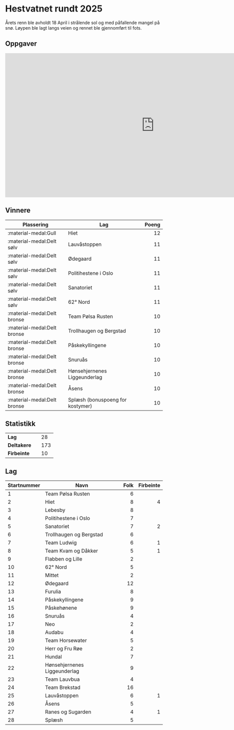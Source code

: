 # Hestvatnet rundt 2025

Årets renn ble avholdt 18 April i strålende sol og med påfallende mangel på snø.
Løypen ble lagt langs veien og rennet ble gjennomført til fots.

## Oppgaver

<iframe src="https://docs.google.com/presentation/d/e/2PACX-1vTzKJyu_xi3dplLEHz5EQDUXVIGUe8C-_nAyPdeDcFktUqDpyH48H-dFQttdyU5VShF0ZFskabvdz2N/pubembed?start=false&loop=false&delayms=10000" frameborder="0" width="951" height="460" allowfullscreen="true" mozallowfullscreen="true" webkitallowfullscreen="true"></iframe>

## Vinnere

| Plassering                                              | Lag                              | Poeng |
| ------------------------------------------------------- | -------------------------------- | ----: |
| <span class="gold">:material-medal:</span>Gull          | Hiet                             |    12 |
| <span class="silver">:material-medal:</span>Delt sølv   | Lauvåstoppen                     |    11 |
| <span class="silver">:material-medal:</span>Delt sølv   | Ødegaard                         |    11 |
| <span class="silver">:material-medal:</span>Delt sølv   | Politihestene i Oslo             |    11 |
| <span class="silver">:material-medal:</span>Delt sølv   | Sanatoriet                       |    11 |
| <span class="silver">:material-medal:</span>Delt sølv   | 62° Nord                         |    11 |
| <span class="bronze">:material-medal:</span>Delt bronse | Team Pølsa Rusten                |    10 |
| <span class="bronze">:material-medal:</span>Delt bronse | Trollhaugen og Bergstad          |    10 |
| <span class="bronze">:material-medal:</span>Delt bronse | Påskekyllingene                  |    10 |
| <span class="bronze">:material-medal:</span>Delt bronse | Snuruås                          |    10 |
| <span class="bronze">:material-medal:</span>Delt bronse | Hønsehjernenes Liggeunderlag     |    10 |
| <span class="bronze">:material-medal:</span>Delt bronse | Åsens                            |    10 |
| <span class="bronze">:material-medal:</span>Delt bronse | Splæsh (bonuspoeng for kostymer) |    10 |

## Statistikk

<table>
<tr><td><strong>Lag</strong><td><td>28</td></tr>
<tr><td><strong>Deltakere</strong><td><td>173</td></tr>
<tr><td><strong>Firbeinte</strong><td><td>10</td></tr>
</table>

## Lag

| Startnummer | Navn                         | Folk | Firbeinte |
| ----------- | ---------------------------- | ---: | --------: |
| 1           | Team Pølsa Rusten            |    6 |           |
| 2           | Hiet                         |    8 |         4 |
| 3           | Lebesby                      |    8 |           |
| 4           | Politihestene i Oslo         |    7 |           |
| 5           | Sanatoriet                   |    7 |         2 |
| 6           | Trollhaugen og Bergstad      |    6 |           |
| 7           | Team Ludwig                  |    6 |         1 |
| 8           | Team Kvam og Dåkker          |    5 |         1 |
| 9           | Flabben og Lille             |    2 |           |
| 10          | 62° Nord                     |    5 |           |
| 11          | Mittet                       |    2 |           |
| 12          | Ødegaard                     |   12 |           |
| 13          | Furulia                      |    8 |           |
| 14          | Påskekyllingene              |    9 |           |
| 15          | Påskehønene                  |    9 |           |
| 16          | Snuruås                      |    4 |           |
| 17          | Neo                          |    2 |           |
| 18          | Audabu                       |    4 |           |
| 19          | Team Horsewater              |    5 |           |
| 20          | Herr og Fru Røe              |    2 |           |
| 21          | Hundal                       |    7 |           |
| 22          | Hønsehjernenes Liggeunderlag |    9 |           |
| 23          | Team Lauvbua                 |    4 |           |
| 24          | Team Brekstad                |   16 |           |
| 25          | Lauvåstoppen                 |    6 |         1 |
| 26          | Åsens                        |    5 |           |
| 27          | Ranes og Sugarden            |    4 |         1 |
| 28          | Splæsh                       |    5 |           |
